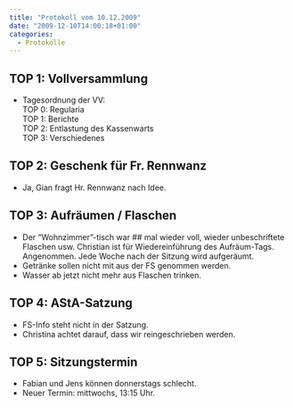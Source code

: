```yaml
---
title: "Protokoll vom 10.12.2009"
date: "2009-12-10T14:00:18+01:00"
categories:
  - Protokolle
---
```


## TOP 1: Vollversammlung

- Tagesordnung der VV:  
   TOP 0: Regularia  
   TOP 1: Berichte  
   TOP 2: Entlastung des Kassenwarts  
   TOP 3: Verschiedenes

## TOP 2: Geschenk für Fr. Rennwanz

- Ja, Gian fragt Hr. Rennwanz nach Idee.

## TOP 3: Aufräumen / Flaschen

- Der “Wohnzimmer”-tisch war ## mal wieder voll, wieder unbeschriftete Flaschen usw. Christian ist für Wiedereinführung des Aufräum-Tags. Angenommen. Jede Woche nach der Sitzung wird aufgeräumt.
- Getränke sollen nicht mit aus der FS genommen werden.
- Wasser ab jetzt nicht mehr aus Flaschen trinken.

## TOP 4: AStA-Satzung

- FS-Info steht nicht in der Satzung.
- Christina achtet darauf, dass wir reingeschrieben werden.

## TOP 5: Sitzungstermin

- Fabian und Jens können donnerstags schlecht.
- Neuer Termin: mittwochs, 13:15 Uhr.
